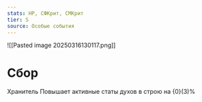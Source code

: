 ```yaml
---
stats: HP, СФКрит, СМКрит
tier: S
source: Особые события
---
```

![[Pasted image 20250316130117.png]]

# Сбор 
Хранитель
Повышает активные статы духов в строю на {0}(3)%

